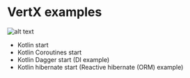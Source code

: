 # VertX examples
![alt text](https://img.shields.io/badge/vert.x-4.3.3-purple.svg "Title")

* Kotlin start
* Kotlin Coroutines start
* Kotlin Dagger start (DI example)
* Kotlin hibernate start (Reactive hibernate (ORM) example)

